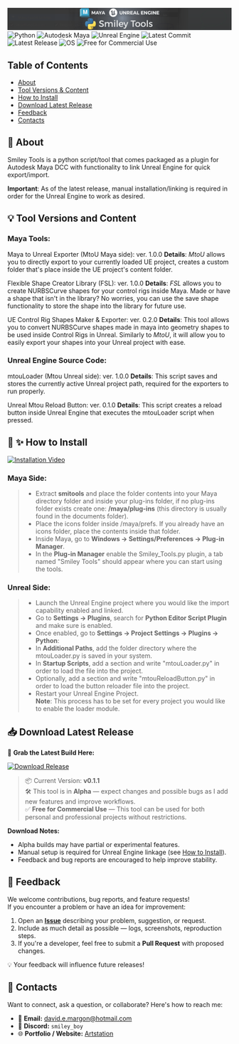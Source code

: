 ![Alt text](https://github.com/Smiley-Boy00/Smiley-Boy00/blob/main/Resources/Smitools_Banner.png?raw=true)
![Python](https://img.shields.io/badge/python-ffdd54?logo=python&logoColor=white) ![Autodesk Maya](https://img.shields.io/badge/Autodesk%20Maya-00AEEF?logo=autodesk&logoColor=white) ![Unreal Engine](https://img.shields.io/badge/Unreal%20Engine-0E1128?logo=unrealengine&logoColor=white) ![Latest Commit](https://img.shields.io/github/last-commit/Smiley-Boy00/mtou) ![Latest Release](https://img.shields.io/badge/release-coming%20soon-blueviolet) ![OS](https://img.shields.io/badge/OS-Windows-blue?logo=windows) ![Free for Commercial Use](https://img.shields.io/badge/Free%20for%20Commercial%20Use-✔-brightgreen)

## Table of Contents
- [About](#fax-about)
- [Tool Versions & Content](#bulb-tool-versions-and-content)
- [How to Install](#bookmark_tabs-sparkles-how-to-install)
- [Download Latest Release](#inbox_tray-download-latest-release)
- [Feedback](#speech_balloon-feedback)
- [Contacts](#-contacts)

## :fax: About
Smiley Tools is a python script/tool that comes packaged as a plugin for Autodesk Maya DCC with functionality to link Unreal Engine for quick export/import.

**Important**: As of the latest release, manual installation/linking is required in order for the Unreal Engine to work as desired.

## :bulb: Tool Versions and Content
### Maya Tools:
Maya to Unreal Exporter (MtoU Maya side): ver. 1.0.0
**Details**: *MtoU* allows you to directly export to your currently loaded UE project, creates a custom folder that's place inside the UE project's content folder.

Flexible Shape Creator Library (FSL): ver. 1.0.0
**Details**: *FSL* allows you to create NURBSCurve shapes for your control rigs inside Maya. Made or have a shape that isn't in the library? No worries, you can use the save shape functionality to store the shape into the library for future use.

UE Control Rig Shapes Maker & Exporter: ver. 0.2.0
**Details**: This tool allows you to convert NURBSCurve shapes made in maya into geometry shapes to be used inside Control Rigs in Unreal. Similarly to *MtoU*, it will allow you to easily export your shapes into your Unreal project with ease.

### Unreal Engine Source Code:
mtouLoader (Mtou Unreal side): ver. 1.0.0
**Details**: This script saves and stores the currently active Unreal project path, required for the exporters to run properly.

Unreal Mtou Reload Button: ver. 0.1.0
**Details**: This script creates a reload button inside Unreal Engine that executes the mtouLoader script when pressed.

## :bookmark_tabs: :sparkles: How to Install
[![Installation Video](https://img.shields.io/badge/Installation%20Video-FF0000?logo=youtube&logoColor=white)](https://youtu.be/ALA_9gwyVl4)

### Maya Side:
> - Extract **smitools** and place the folder contents into your Maya directory folder and inside your plug-ins folder, if no plug-ins folder exists create one:
**/maya/plug-ins** (this directory is usually found in the documents folder).
> - Place the icons folder inside /maya/prefs. If you already have an icons folder, place the contents inside that folder.
> - Inside Maya, go to **Windows -> Settings/Preferences -> Plug-in Manager**.
> - In the **Plug-in Manager** enable the Smiley_Tools.py plugin, a tab named "Smiley Tools" should appear where you can start using the tools.
### Unreal Side:
> - Launch the Unreal Engine project where you would like the import capability enabled and linked.
> - Go to **Settings -> Plugins**, search for **Python Editor Script Plugin** and make sure is enabled.
> - Once enabled, go to **Settings -> Project Settings -> Plugins -> Python**:
> - In **Additional Paths**, add the folder directory where the mtouLoader.py is saved in your system.
> - In **Startup Scripts**, add a section and write "mtouLoader.py" in order to load the file into the project.
> - Optionally, add a section and write "mtouReloadButton.py" in order to load the button reloader file into the project.
> - Restart your Unreal Engine Project. <br>
**Note**: This process has to be set for every project you would like to enable the loader module.

## :inbox_tray: Download Latest Release

:rocket: **Grab the Latest Build Here:**  

[![Download Release](https://img.shields.io/github/v/release/Smiley-Boy00/smitools?label=Download&color=blue)](https://github.com/Smiley-Boy00/smitools/releases/latest)  

> 📦 Current Version: **v0.1.1**  
> 🛠 This tool is in **Alpha** — expect changes and possible bugs as I add new features and improve workflows.  
> ✅ **Free for Commercial Use** — This tool can be used for both personal and professional projects without restrictions.  

**Download Notes:**  
- Alpha builds may have partial or experimental features.  
- Manual setup is required for Unreal Engine linkage (see [How to Install](#-how-to-install)).  
- Feedback and bug reports are encouraged to help improve stability.  

## :speech_balloon: Feedback  

We welcome contributions, bug reports, and feature requests!  
If you encounter a problem or have an idea for improvement:  
1. Open an **[Issue](https://github.com/Smiley-Boy00/smitools/issues)** describing your problem, suggestion, or request.  
2. Include as much detail as possible — logs, screenshots, reproduction steps.  
3. If you're a developer, feel free to submit a **Pull Request** with proposed changes.  

💡 Your feedback will influence future releases!  

## 📇 Contacts  

Want to connect, ask a question, or collaborate? Here's how to reach me:  

- 📧 **Email:** david.e.margon@hotmail.com  
- 💬 **Discord:** `smiley_boy`  
- 🌐 **Portfolio / Website:** [Artstation](https://www.artstation.com/david_martinez)  
